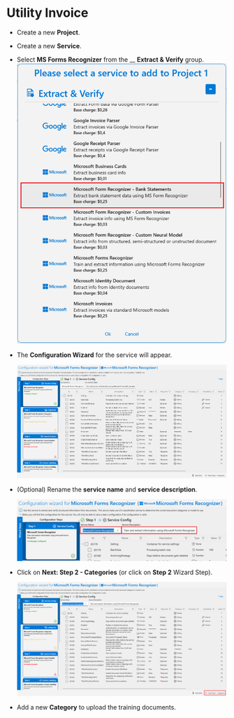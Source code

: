 # Utility Invoice

* Create a new **Project**.
* Create a new **Service**.
* Select **MS Forms Recognizer** from the \_\_ **Extract & Verify** group.![](../../assets/image%20%2874%29%20%282%29.png)
*   The **Configuration Wizard** for the service will appear.

    ![](../../assets/image%20%2859%29%20%282%29.png)
*   (Optional) Rename the **service name** and **service description**.

    ![](../../assets/image%20%2891%29%20%281%29.png)
*   Click on **Next: Step 2 - Categories** (or click on **Step 2** Wizard Step).

    ![](../../assets/image%20%2869%29%20%281%29.png)
* Add a new **Category** to upload the training documents.




